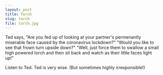 ```yaml
---
layout: post
title: Torch
slug: torch
file: torch.jpg
---
```


<p>Ted says,
&quot;Are you fed up of looking at your partner&#39;s permenantly miserable face caused by the coronavirus lockdown?&quot;
&quot;Would you like to see that frown turn upside down?&quot;
&quot;Well, just force them to swallow a small high powered torch and then sit back and watch as their little faces light up!&quot;</p>

<p>Listen to Ted.
Ted is very wise.
(But sometimes highly irresponsible!)</p>